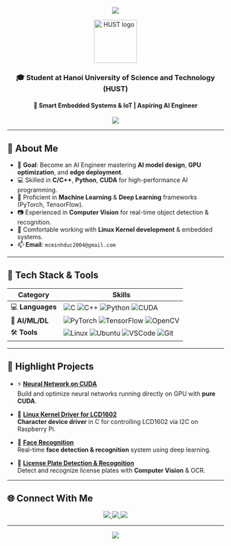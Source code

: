 <!-- Header Animation -->
<p align="center">
  <img src="https://capsule-render.vercel.app/api?type=waving&color=0:ff6b6b,100:ffd93d&height=200&section=header&text=Ngô%20Phạm%20Minh%20Đức&fontSize=40&fontColor=ffffff&animation=fadeIn&fontAlignY=40" />
</p>

<!-- HUST Logo -->
<p align="center">
  <img src="https://cdn.haitrieu.com/wp-content/uploads/2021/10/Logo-DH-Bach-Khoa-Ha-Noi-HUST-768x1155.png" alt="HUST logo" width="100" />
</p>

<h3 align="center">🎓 Student at Hanoi University of Science and Technology (HUST)</h3>
<h4 align="center">📡 Smart Embedded Systems & IoT | Aspiring AI Engineer</h4>

<!-- Typing Animation -->
<p align="center">
  <img src="https://readme-typing-svg.demolab.com?font=Fira+Code&weight=500&size=22&pause=1000&color=F97316&center=true&vCenter=true&width=700&lines=🚀+Aspiring+AI+Engineer+from+HUST;💡+Smart+Embedded+Systems+%7C+Edge+AI;💻+C/C%2B%2B+%7C+Python+%7C+CUDA;🧠+Deep+Learning+%7C+Computer+Vision;🐧+Linux+Kernel+%7C+Device+Drivers" />
</p>

---

## 🧠 About Me

- 🎯 **Goal**: Become an AI Engineer mastering **AI model design**, **GPU optimization**, and **edge deployment**.
- 💻 Skilled in **C/C++**, **Python**, **CUDA** for high-performance AI programming.
- 🧠 Proficient in **Machine Learning** & **Deep Learning** frameworks (PyTorch, TensorFlow).
- 📷 Experienced in **Computer Vision** for real-time object detection & recognition.
- 🐧 Comfortable working with **Linux Kernel development** & embedded systems.
- 📫 **Email**: `mcminhduc2004@gmail.com`

---

## 🚀 Tech Stack & Tools

| **Category**       | **Skills** |
|--------------------|------------|
| 💻 **Languages**   | ![C](https://img.shields.io/badge/C-00599C?style=flat&logo=c&logoColor=white) ![C++](https://img.shields.io/badge/C++-00599C?style=flat&logo=c%2B%2B&logoColor=white) ![Python](https://img.shields.io/badge/Python-3776AB?style=flat&logo=python&logoColor=white) ![CUDA](https://img.shields.io/badge/CUDA-76B900?style=flat&logo=nvidia&logoColor=white) |
| 🧠 **AI/ML/DL**    | ![PyTorch](https://img.shields.io/badge/PyTorch-EE4C2C?style=flat&logo=pytorch&logoColor=white) ![TensorFlow](https://img.shields.io/badge/TensorFlow-FF6F00?style=flat&logo=tensorflow&logoColor=white) ![OpenCV](https://img.shields.io/badge/OpenCV-5C3EE8?style=flat&logo=opencv&logoColor=white) |
| 🛠 **Tools**       | ![Linux](https://img.shields.io/badge/Linux-FCC624?style=flat&logo=linux&logoColor=black) ![Ubuntu](https://img.shields.io/badge/Ubuntu-E95420?style=flat&logo=ubuntu&logoColor=white) ![VSCode](https://img.shields.io/badge/VSCode-007ACC?style=flat&logo=visual-studio-code&logoColor=white) ![Git](https://img.shields.io/badge/Git-F05032?style=flat&logo=git&logoColor=white) |

---

## 📌 Highlight Projects

- ⚡ [**Neural Network on CUDA**](https://github.com/BaekMinhDuc/Neural-Network-using-Cuda.git)  
  Build and optimize neural networks running directly on GPU with **pure CUDA**.

- 🔧 [**Linux Kernel Driver for LCD1602**](https://github.com/BaekMinhDuc/EmbededOS_Linux_Kernel_Character_Device_LCD16x2.git)  
  **Character device driver** in C for controlling LCD1602 via I2C on Raspberry Pi.

- 👤 [**Face Recognition**](https://github.com/BaekMinhDuc/Face_Recognition.git)  
  Real-time **face detection & recognition** system using deep learning.

- 🚗 [**License Plate Detection & Recognition**](https://github.com/BaekMinhDuc/License_Plate_Detection_Regconition.git)  
  Detect and recognize license plates with **Computer Vision** & OCR.

---

## 🌐 Connect With Me

<p align="center">
  <a href="mailto:mcminhduc2004@gmail.com">
    <img src="https://img.shields.io/badge/Gmail-D14836?style=for-the-badge&logo=gmail&logoColor=white" />
  </a>
  <a href="https://www.linkedin.com/in/duc-ngo-9b2b95248/">
    <img src="https://img.shields.io/badge/LinkedIn-0077B5?style=for-the-badge&logo=linkedin&logoColor=white" />
  </a>
  <a href="https://github.com/NgoPhamMinhDuc">
    <img src="https://img.shields.io/badge/GitHub-181717?style=for-the-badge&logo=github&logoColor=white" />
  </a>
</p>

---

<!-- Footer Animation -->
<p align="center">
  <img src="https://capsule-render.vercel.app/api?type=waving&color=0:38B2AC,100:4299E1&height=120&section=footer" />
</p>
